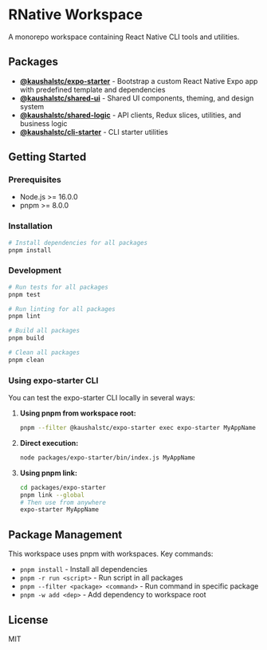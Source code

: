 # RNative Workspace

A monorepo workspace containing React Native CLI tools and utilities.

## Packages

- **[@kaushalstc/expo-starter](./packages/expo-starter)** - Bootstrap a custom React Native Expo app with predefined template and dependencies
- **[@kaushalstc/shared-ui](./packages/shared-ui)** - Shared UI components, theming, and design system
- **[@kaushalstc/shared-logic](./packages/shared-logic)** - API clients, Redux slices, utilities, and business logic
- **[@kaushalstc/cli-starter](./packages/cli-starter)** - CLI starter utilities

## Getting Started

### Prerequisites

- Node.js >= 16.0.0
- pnpm >= 8.0.0

### Installation

```bash
# Install dependencies for all packages
pnpm install
```

### Development

```bash
# Run tests for all packages
pnpm test

# Run linting for all packages
pnpm lint

# Build all packages
pnpm build

# Clean all packages
pnpm clean
```

### Using expo-starter CLI

You can test the expo-starter CLI locally in several ways:

1. **Using pnpm from workspace root:**
   ```bash
   pnpm --filter @kaushalstc/expo-starter exec expo-starter MyAppName
   ```

2. **Direct execution:**
   ```bash
   node packages/expo-starter/bin/index.js MyAppName
   ```

3. **Using pnpm link:**
   ```bash
   cd packages/expo-starter
   pnpm link --global
   # Then use from anywhere
   expo-starter MyAppName
   ```

## Package Management

This workspace uses pnpm with workspaces. Key commands:

- `pnpm install` - Install all dependencies
- `pnpm -r run <script>` - Run script in all packages
- `pnpm --filter <package> <command>` - Run command in specific package
- `pnpm -w add <dep>` - Add dependency to workspace root

## License

MIT
